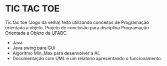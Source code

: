 # TIC TAC TOE
Tic tac toe (Jogo da velha) feito utilizando conceitos de Programação orientada a objeto. Projeto de conclusão para disciplina Programação Orientada a Objeto da UFABC.

- Java
- Java swing para GUI
- Algoritmo Min_Max para desenvolver a AI.
- Documentação com UML e um relatorio apresentando o funcionamento.

